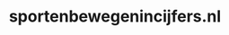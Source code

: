 ---
layout: post
title:  "sportenbewegenincijfers.nl"
internal_url:  "/dutchgov/sportenbewegenincijfers.nl.html"
subdomains_count: 3
all_subdomains_count: 3
urls_count: 3
ssl_rank: 0
http_rank: 65
url_link: /data/sportenbewegenincijfers.nl/urls.txt
all_subdomains_link: /data/sportenbewegenincijfers.nl/all_subdomains.txt
subdomains_link: /data/sportenbewegenincijfers.nl/subdomains.txt
categories: dutchgov
---